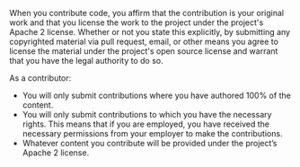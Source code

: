 When you contribute code, you affirm that the contribution is your original work and that you license the work to the project under the project's Apache 2 license. Whether or not you state this explicitly, by submitting any copyrighted material via pull request, email, or other means you agree to license the material under the project's open source license and warrant that you have the legal authority to do so.

As a contributor:
* You will only submit contributions where you have authored 100% of the content.
* You will only submit contributions to which you have the necessary rights. This means that if you are employed, you have received the necessary permissions from your employer to make the contributions.
* Whatever content you contribute will be provided under the project’s Apache 2 license.
